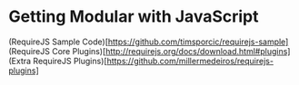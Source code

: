 # Getting Modular with JavaScript




(RequireJS Sample Code)[https://github.com/timsporcic/requirejs-sample]
(RequireJS Core Plugins)[http://requirejs.org/docs/download.html#plugins]
(Extra RequireJS Plugins)[https://github.com/millermedeiros/requirejs-plugins]

